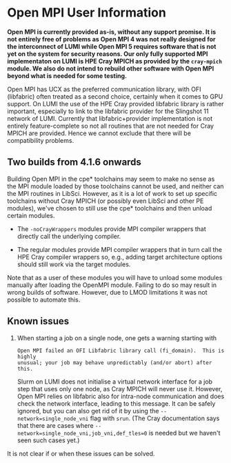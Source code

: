 # Open MPI User Information

**Open MPI is currently provided as-is, without any support promise. It is not entirely
free of problems as Open MPI 4 was not really designed for the interconnect of LUMI
while Open MPI 5 requires software that is not yet on the system for security reasons.
Our only fully supported MPI implementaton on LUMI is HPE Cray MPICH as provided by
the `cray-mpich` module. We also do not intend to rebuild other software with 
Open MPI beyond what is needed for some testing.**

Open MPI has UCX as the preferred communication library, with OFI (libfabric) often
treated as a second choice, certainly when it comes to GPU support. On LUMI the 
use of the HPE Cray provided libfabric library is rather important, especially to
link to the libfabric provider for the Slingshot 11 network of LUMI. Currently
that libfabric+provider implementation is not entirely feature-complete so not all
routines that are not needed for Cray MPICH are provided. Hence we cannot exclude 
that there will be compatibility problems.


## Two builds from 4.1.6 onwards

Building Open MPI in the cpe\* toolchains may seem to make no sense as the MPI
module loaded by those toolchains cannot be used, and neither can the MPI
routines in LibSci. However, as it is a lot of work to set up specific toolchains
without Cray MPICH (or possibly even LibSci and other PE modules), we've 
chosen to still use the cpe\* toolchains and then unload certain modules.

-   The `-noCrayWrappers` modules provide MPI compiler wrappers that directly call
    the underlying compiler.
        
-   The regular modules provide MPI compiler wrappers that in turn call the 
    HPE Cray compiler wrappers so, e.g., adding target architecture options 
    should still work via the target modules.

Note that as a user of these modules you will have to unload some modules manually
after loading the OpenMPI module. Failing to do so may result in wrong builds of
software. However, due to LMOD limitations it was not possible to automate this.


## Known issues

1.  When starting a job on a single node, one gets a warning starting with

    ```
    Open MPI failed an OFI Libfabric library call (fi_domain).  This is highly
    unusual; your job may behave unpredictably (and/or abort) after this.
    ```

    Slurm on LUMI does not initialise a virtual network interface for a job step
    that uses only one node, as Cray MPICH will never use it. However, Open MPI 
    relies on libfabric also for intra-node communication and does check the network
    interface, leading to this message. It can be safely ignored, but you can also 
    get rid of it by using the `--network=single_node_vni` flag with `srun`.
    (The Cray documentation says that there are cases where 
    `--network=single_node_vni,job_vni,def_tles=0` is needed but we haven't seen such
    cases yet.)

It is not clear if or when these issues can be solved.
